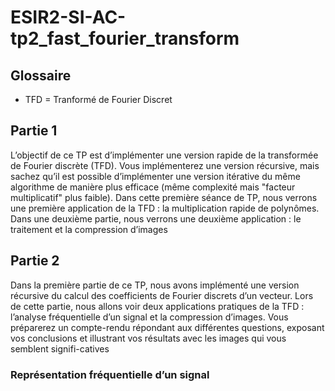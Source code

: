 # ESIR2-SI-AC-tp2_fast_fourier_transform

## Glossaire

* TFD = Tranformé de Fourier Discret

## Partie 1

L’objectif de ce TP est d’implémenter une version rapide de la transformée de Fourier discrète (TFD). Vous implémenterez une version récursive, mais sachez qu’il est possible d’implémenter une version itérative du même algorithme de manière plus efficace (même complexité mais "facteur multiplicatif" plus faible). Dans cette première séance de TP, nous verrons une première application de la TFD : la multiplication rapide de polynômes. Dans une deuxième partie, nous verrons une deuxième application : le traitement et la compression d’images

## Partie 2

Dans la première partie de ce TP, nous avons implémenté une version récursive du calcul des coefficients de Fourier discrets d’un vecteur. Lors de cette partie, nous allons voir deux applications pratiques de la TFD : l’analyse fréquentielle d’un signal et la compression d’images. Vous préparerez un compte-rendu répondant aux différentes questions, exposant vos conclusions et illustrant vos résultats avec les images qui vous semblent signifi-catives

### Représentation fréquentielle d’un signal
